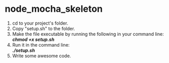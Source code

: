 # node_mocha_skeleton

1. cd to your project's folder. 
2. Copy "setup.sh" to the folder.
3. Make the file executable by running the following in your command line:    
  ***chmod +x setup.sh***
4. Run it in the command line:    
  ***./setup.sh***
5. Write some awesome code.
 
